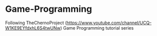 # Game-Programming
Following TheChernoProject (https://www.youtube.com/channel/UCQ-W1KE9EYfdxhL6S4twUNw) Game Programming tutorial series
